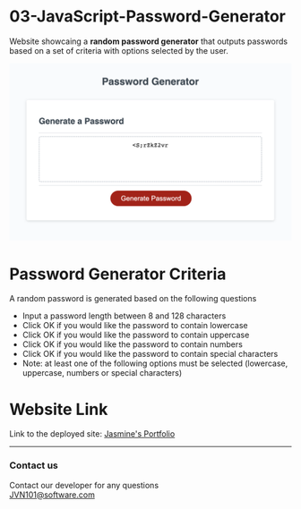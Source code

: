 # 03-JavaScript-Password-Generator
Website showcaing a **random password generator** that outputs passwords based on a set of criteria with options selected by the user.

 ![Password Generator](Assets/Images/Password-Generator.png) 
 
# Password Generator Criteria
A random password is generated based on the following questions 
 * Input a password length between 8 and 128 characters <br />
 * Click OK if you would like the password to contain lowercase <br />
 * Click OK if you would like the password to contain uppercase <br />
 * Click OK if you would like the password to contain numbers <br />
 * Click OK if you would like the password to contain special characters <br />
 * Note: at least one of the following options must be selected (lowercase, uppercase, numbers or special characters) <br />

# Website Link

 Link to the deployed site:
 [Jasmine's Portfolio](https://jvn101.github.io/03-JavaScript-Password-Generator/)

***
### Contact us
Contact our developer for any questions <br />
<JVN101@software.com>


